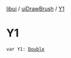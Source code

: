[libui](../index.md) / [uiDrawBrush](index.md) / [Y1](./-y1.md)

# Y1

`var Y1: `[`Double`](https://kotlinlang.org/api/latest/jvm/stdlib/kotlin/-double/index.html)